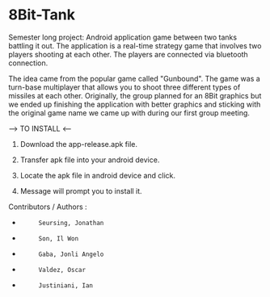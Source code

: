 # 8Bit-Tank

Semester long project: Android application game between two tanks battling it out. The application is a real-time strategy game
that involves two players shooting at each other. The players are connected via bluetooth connection. 

The idea came from the popular game called "Gunbound". The game was a turn-base multiplayer that allows you to shoot three different
types of missiles at each other. Originally, the group planned for an 8Bit graphics but we ended up finishing the application with better
graphics and sticking with the original game name we came up with during our first group meeting. 


--> TO INSTALL <--

1. Download the app-release.apk file.

2. Transfer apk file into your android device.

3. Locate the apk file in android device and click.

4. Message will prompt you to install it.

Contributors / Authors :

 *          Seursing, Jonathan
 *          Son, Il Won
 *          Gaba, Jonli Angelo
 *          Valdez, Oscar
 *          Justiniani, Ian

